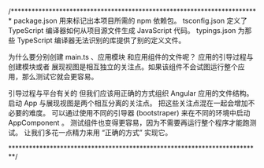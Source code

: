 /************************************************************************
package.json 用来标记出本项目所需的 npm 依赖包。
tsconfig.json 定义了 TypeScript 编译器如何从项目源文件生成 JavaScript 代码。
typings.json 为那些 TypeScript 编译器无法识别的库提供了别的定义文件。








为什么要分别创建 main.ts 、应用模块 和应用组件的文件呢？
应用的引导过程与 创建模块或者 展现视图是相互独立的关注点。如果该组件不会试图运行整个应用，那么测试它就会更容易。

引导过程与平台有关的
但我们应该用正确的方式组织 Angular 应用的文件结构。 启动 App 与展现视图是两个相互分离的关注点。 把这些关注点混在一起会增加不必要的难度。 可以通过使用不同的引导器 (bootstraper) 来在不同的环境中启动 AppComponent
。 测试组件也变得更容易，因为不需要再运行整个程序才能跑测试。 让我们多花一点精力来用 “正确的方式” 实现它。

*************************************************************************/